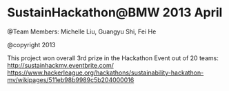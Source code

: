 SustainHackathon@BMW 2013 April
================
@Team Members: Michelle Liu, Guangyu Shi, Fei He

@copyright 2013

This project won overall 3rd prize in the Hackathon Event out of 20 teams:
http://sustainhackmv.eventbrite.com/
https://www.hackerleague.org/hackathons/sustainability-hackathon-mv/wikipages/511eb98b9989c5b204000016

